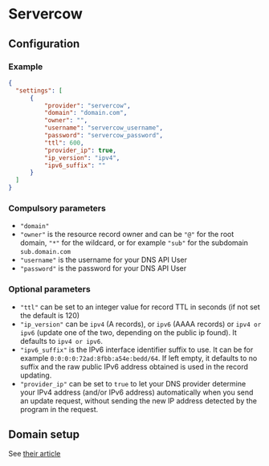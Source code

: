 # Servercow

## Configuration

### Example

```json
{
  "settings": [
      {
          "provider": "servercow",
          "domain": "domain.com",
          "owner": "",
          "username": "servercow_username",
          "password": "servercow_password",
          "ttl": 600,
          "provider_ip": true,
          "ip_version": "ipv4",
          "ipv6_suffix": ""
      }
  ]
}
```

### Compulsory parameters

- `"domain"`
- `"owner"` is the resource record owner and can be `"@"` for the root domain, `"*"` for the wildcard, or for example `"sub"` for the subdomain `sub.domain.com`
- `"username"` is the username for your DNS API User
- `"password"` is the password for your DNS API User

### Optional parameters

- `"ttl"` can be set to an integer value for record TTL in seconds (if not set the default is 120)
- `"ip_version"` can be `ipv4` (A records), or `ipv6` (AAAA records) or `ipv4 or ipv6` (update one of the two, depending on the public ip found). It defaults to `ipv4 or ipv6`.
- `"ipv6_suffix"` is the IPv6 interface identifier suffix to use. It can be for example `0:0:0:0:72ad:8fbb:a54e:bedd/64`. If left empty, it defaults to no suffix and the raw public IPv6 address obtained is used in the record updating.
- `"provider_ip"` can be set to `true` to let your DNS provider determine your IPv4 address (and/or IPv6 address) automatically when you send an update request, without sending the new IP address detected by the program in the request.

## Domain setup

See [their article](https://cp.servercow.de/en/plugin/support_manager/knowledgebase/view/34/dns-api-v1/7/)

